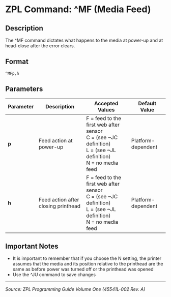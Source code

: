 # ZPL Command: ^MF (Media Feed)

## Description
The ^MF command dictates what happens to the media at power-up and at head-close after the error clears.

## Format
```
^MFp,h
```

## Parameters
| Parameter | Description | Accepted Values | Default Value |
|-----------|-------------|----------------|---------------|
| **p** | Feed action at power-up | F = feed to the first web after sensor<br>C = (see ~JC definition)<br>L = (see ~JL definition)<br>N = no media feed | Platform-dependent |
| **h** | Feed action after closing printhead | F = feed to the first web after sensor<br>C = (see ~JC definition)<br>L = (see ~JL definition)<br>N = no media feed | Platform-dependent |

## Important Notes
- It is important to remember that if you choose the N setting, the printer assumes that the media and its position relative to the printhead are the same as before power was turned off or the printhead was opened
- Use the ^JU command to save changes

---
*Source: ZPL Programming Guide Volume One (45541L-002 Rev. A)*